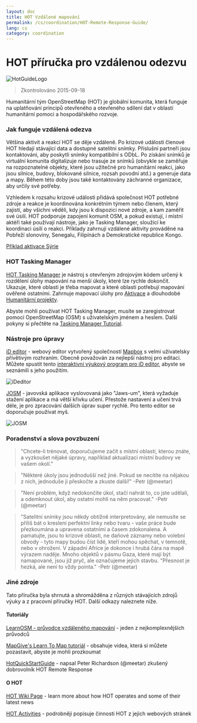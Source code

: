 ```yaml
---
layout: doc
title: HOT Vzdálené mapování  
permalink: /cs/coordination/HOT-Remote-Response-Guide/ 
lang: cs
category: coordination
---
```


# HOT příručka pro vzdálenou odezvu   

![HotGuideLogo](/images/hot-logo.png)  

> Zkontrolováno 2015-09-18  

Humanitární tým OpenStreetMap (HOT) je globální komunita, která funguje na uplatňování principů otevřeného a otevřeného sdílení dat v oblasti humanitární pomoci a hospodářského rozvoje.  

### Jak funguje vzdálená odezva 

Většina aktivit a reakcí HOT se děje vzdáleně. Po krizové události členové HOT hledají stávající data a dostupné satelitní snímky. Příslušní partneři jsou kontaktováni, aby poskytli snímky kompatibilní s ODbL. Po získání snímků je virtuální komunita digitalizuje nebo trasuje ze snímků (obvykle se zaměřuje na rozpoznatelné objekty, které jsou užitečné pro humanitární reakci, jako jsou silnice, budovy, blokované silnice, rozsah povodní atd.) a generuje data a mapy. Během této doby jsou také kontaktovány záchranné organizace, aby určily své potřeby.  

Vzhledem k rozsahu krizové události přidává společnost HOT potřebné zdroje a reakce je koordinována konkrétním týmem nebo členem, který zajistí, aby všichni věděli, kdy jsou k dispozici nové zdroje, a kam zaměřit své úsilí. HOT podporuje zapojení komunit OSM, a pokud existují, i místní aktéři také používají nástroje, jako je Tasking Manager, sloužící ke koordinaci úsilí o reakci. Příklady zahrnují vzdálené aktivity prováděné na Pobřeží slonoviny, Senegalu, Filipínách a Demokratické republice Kongo.  

[Příklad aktivace Sýrie](http://hot.openstreetmap.org/updates/2013-01-28_syria_activation)  

### HOT Tasking Manager 

[HOT Tasking Manager](http://tasks.hotosm.org/) je nástroj s otevřeným zdrojovým kódem určený k rozdělení úlohy mapování na menší úkoly, které lze rychle dokončit. Ukazuje, které oblasti je třeba mapovat a které oblasti potřebují mapování ověřené ostatními. Zahrnuje mapovací úlohy pro [Aktivace](http://wiki.openstreetmap.org/wiki/HOT_activation) a dlouhodobé [Humanitární projekty](http://hot.openstreetmap.org/projects).  

Abyste mohli používat HOT Tasking Manager, musíte se zaregistrovat pomocí OpenStreetMap (OSM) s uživatelským jménem a heslem. Další pokyny si přečtěte na [Tasking Manager Tutorial](http://learnosm.org/cs/coordination/tm-user/).  


### Nástroje pro úpravy 

[iD editor](http://learnosm.org/cs/beginner/id-editor/) - webový editor vytvořený společností [Mapbox](http://www.mapbox.com) s velmi uživatelsky přívětivým rozhraním. Obecně považován za nejlepší nástroj pro editaci. Můžete spustit tento [interaktivní výukový program pro iD editor](http://ideditor.com/), abyste se seznámili s jeho použitím.  

![iDeditor](https://blog.openstreetmap.org/wp-content/uploads/2013/08/id-editor-sotm-us-2013-venue-screenshot.png)  


[JOSM](https://josm.openstreetmap.de/) - javovská aplikace vyslovovaná jako "Jaws-um", která vyžaduje stažení aplikace a má větší křivku učení. Přestože nastavení a učení trvá déle, je pro zpracování dalších úprav super rychlé. Pro tento editor se doporučuje používat myš.   

![JOSM](https://njgeo.org/wp-content/uploads/2010/07/josm_osm_editor.png)  

### Poradenství a slova povzbuzení

> "Chcete-li trénovat, doporučujeme začít s místní oblastí, kterou znáte, a vyzkoušet nějaké úpravy, například aktualizaci místní budovy ve vašem okolí."

> "Některé úkoly jsou jednodušší než jiné. Pokud se necítíte na nějakou z nich, jednoduše ji přeskočte a zkuste další!" -Petr (@meetar)

> "Není problém, když nedokončíte úkol, stačí nahrát to, co jste udělali, a odemknout úkol, aby ostatní mohli na něm pracovat." -Petr (@meetar)

> "Satelitní snímky jsou někdy obtížně interpretovány, ale nemusíte se příliš bát o kreslení perfektní linky nebo tvaru - vaše práce bude přezkoumána a upravena ostatními a časem zdokonalena. A pamatujte, jsou to krizové oblasti, ne daňové záznamy nebo volební obvody - tyto mapy budou číst lidé, kteří mohou spěchat, v temnotě, nebo v ohrožení. V západní Africe je dokonce i hrubá čára na mapě výrazem naděje. Mnoho objektů v pásmu Gaza, které mají být namapované, jsou již pryč, ale označujeme jejich stavbu. "Přesnost je hezká, ale není to vždy pointa." -Petr (@meetar)

### Jiné zdroje 

Tato příručka byla shrnutá a shromážděna z různých stávajících zdrojů výuky a z pracovní příručky HOT. Další odkazy naleznete níže.  

#### Tutoriály

[LearnOSM - průvodce vzdáleného mapování](http://learnosm.org/cs/coordination/remote/) - jeden z nejkomplexnějších průvodců  

[MapGive's Learn To Map tutoriál](http://mapgive.state.gov/learn-to-map/) - obsahuje videa, která si můžete pozastavit, abyste je mohli prozkoumat  

[HotQuickStartGuide](https://gist.github.com/meetar/b9929dfec129d1d7f5f2) - napsal Peter Richardson (@meetar) zkušený dobrovolník HOT Remote Response 

#### O HOT 

[HOT Wiki Page](http://wiki.openstreetmap.org/wiki/Humanitarian_OSM_Team) -  learn more about how HOT operates and some of their latest news  

[HOT Activities](https://www.hotosm.org/what-we-do) - podrobněji popisuje činnosti HOT z jejich webových stránek  